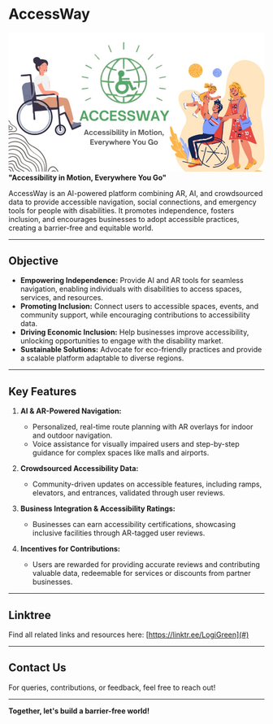 # AccessWay  
![alt text](<WhatsApp Image 2025-01-15 at 02.48.22_f65e48b4.jpg>)
**"Accessibility in Motion, Everywhere You Go"**  

AccessWay is an AI-powered platform combining AR, AI, and crowdsourced data to provide accessible navigation, social connections, and emergency tools for people with disabilities. It promotes independence, fosters inclusion, and encourages businesses to adopt accessible practices, creating a barrier-free and equitable world.

---

## **Objective**  
- **Empowering Independence:** Provide AI and AR tools for seamless navigation, enabling individuals with disabilities to access spaces, services, and resources.  
- **Promoting Inclusion:** Connect users to accessible spaces, events, and community support, while encouraging contributions to accessibility data.  
- **Driving Economic Inclusion:** Help businesses improve accessibility, unlocking opportunities to engage with the disability market.  
- **Sustainable Solutions:** Advocate for eco-friendly practices and provide a scalable platform adaptable to diverse regions.  

---

## **Key Features**  

1. **AI & AR-Powered Navigation:**  
   - Personalized, real-time route planning with AR overlays for indoor and outdoor navigation.  
   - Voice assistance for visually impaired users and step-by-step guidance for complex spaces like malls and airports.  

2. **Crowdsourced Accessibility Data:**  
   - Community-driven updates on accessible features, including ramps, elevators, and entrances, validated through user reviews.  

3. **Business Integration & Accessibility Ratings:**  
   - Businesses can earn accessibility certifications, showcasing inclusive facilities through AR-tagged user reviews.  

4. **Incentives for Contributions:**  
   - Users are rewarded for providing accurate reviews and contributing valuable data, redeemable for services or discounts from partner businesses.  

---

## **Linktree**  
Find all related links and resources here: [https://linktr.ee/LogiGreen](#)  

---

## **Contact Us**  
For queries, contributions, or feedback, feel free to reach out!  

---

**Together, let's build a barrier-free world!**  
